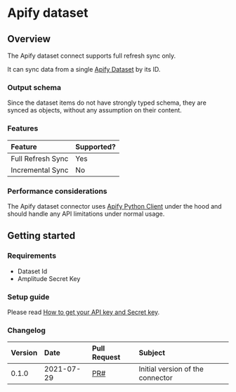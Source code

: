 # Apify dataset

## Overview


The Apify dataset connect supports full refresh sync only.

It can sync data from a single [Apify Dataset](https://docs.apify.com/storage/dataset) by its ID.

### Output schema

Since the dataset items do not have strongly typed schema, they are synced as objects, without any assumption on their content.

### Features

| Feature | Supported? |
| :--- | :--- |
| Full Refresh Sync | Yes |
| Incremental Sync | No |

### Performance considerations

The Apify dataset connector uses [Apify Python Client](https://docs.apify.com/apify-client-python) under the hood and should handle any API limitations under normal usage.

## Getting started

### Requirements

* Dataset Id
* Amplitude Secret Key

### Setup guide

Please read [How to get your API key and Secret key](https://help.amplitude.com/hc/en-us/articles/360058073772-Create-and-manage-organizations-and-projects#view-and-edit-your-project-information).

### Changelog
| Version | Date       | Pull Request | Subject |
| :------ | :--------  | :-----       | :------ |
| 0.1.0   | 2021-07-29 | [PR#](https://github.com/airbytehq/airbyte/pull/PR#) | Initial version of the connector |